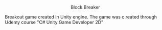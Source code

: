       
<p align = "center" >  Block Breaker </p>
Breakout game created in Unity engine.
The game was c reated through Udemy course "C# Unity Game Developer 2D"

